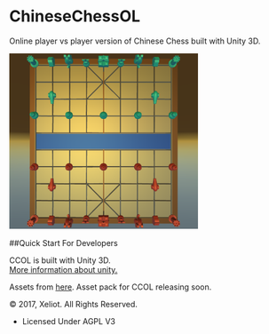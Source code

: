 # ChineseChessOL
Online player vs player version of Chinese Chess built with Unity 3D.  

<img src="/ChineseChess/Misc/Screenshot2.PNG" width="340">
  
  
##Quick Start For Developers  

CCOL is built with Unity 3D.  
[More information about unity.](https://unity3d.com/)  

Assets from [here](http://www.thingiverse.com/thing:10039).
Asset pack for CCOL releasing soon.

&copy; 2017, Xeliot. All Rights Reserved.
- Licensed Under AGPL V3
